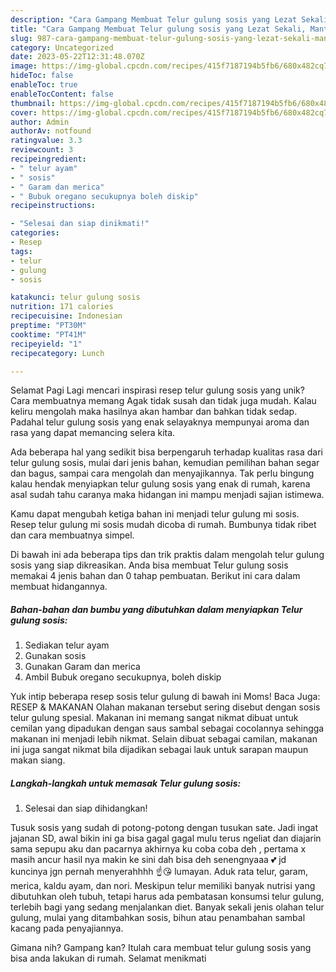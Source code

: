 ```yaml
---
description: "Cara Gampang Membuat Telur gulung sosis yang Lezat Sekali, Mantap"
title: "Cara Gampang Membuat Telur gulung sosis yang Lezat Sekali, Mantap"
slug: 987-cara-gampang-membuat-telur-gulung-sosis-yang-lezat-sekali-mantap
category: Uncategorized
date: 2023-05-22T12:31:48.070Z
image: https://img-global.cpcdn.com/recipes/415f7187194b5fb6/680x482cq70/telur-gulung-sosis-foto-resep-utama.jpg
hideToc: false
enableToc: true
enableTocContent: false
thumbnail: https://img-global.cpcdn.com/recipes/415f7187194b5fb6/680x482cq70/telur-gulung-sosis-foto-resep-utama.jpg
cover: https://img-global.cpcdn.com/recipes/415f7187194b5fb6/680x482cq70/telur-gulung-sosis-foto-resep-utama.jpg
author: Admin
authorAv: notfound
ratingvalue: 3.3
reviewcount: 3
recipeingredient:
- " telur ayam"
- " sosis"
- " Garam dan merica"
- " Bubuk oregano secukupnya boleh diskip"
recipeinstructions:

- "Selesai dan siap dinikmati!"
categories:
- Resep
tags:
- telur
- gulung
- sosis

katakunci: telur gulung sosis 
nutrition: 171 calories
recipecuisine: Indonesian
preptime: "PT30M"
cooktime: "PT41M"
recipeyield: "1"
recipecategory: Lunch

---
```



Selamat Pagi Lagi mencari inspirasi resep telur gulung sosis yang unik? Cara membuatnya memang Agak tidak susah dan tidak juga mudah. Kalau keliru mengolah maka hasilnya akan hambar dan bahkan tidak sedap. Padahal telur gulung sosis yang enak selayaknya mempunyai aroma dan rasa yang dapat memancing selera kita.


Ada beberapa hal yang sedikit bisa berpengaruh terhadap kualitas rasa dari telur gulung sosis, mulai dari jenis bahan, kemudian pemilihan bahan segar dan bagus, sampai cara mengolah dan menyajikannya. Tak perlu bingung kalau hendak menyiapkan telur gulung sosis yang enak di rumah, karena asal sudah tahu caranya maka hidangan ini mampu menjadi sajian istimewa.

Kamu dapat mengubah ketiga bahan ini menjadi telur gulung mi sosis. Resep telur gulung mi sosis mudah dicoba di rumah. Bumbunya tidak ribet dan cara membuatnya simpel.


Di bawah ini ada beberapa tips dan trik praktis dalam mengolah telur gulung sosis yang siap dikreasikan. Anda bisa membuat Telur gulung sosis memakai 4 jenis bahan dan 0 tahap pembuatan. Berikut ini cara dalam membuat hidangannya.

<!--inarticleads1-->

##### Bahan-bahan dan bumbu yang dibutuhkan dalam menyiapkan Telur gulung sosis:

1. Sediakan  telur ayam
1. Gunakan  sosis
1. Gunakan  Garam dan merica
1. Ambil  Bubuk oregano secukupnya, boleh diskip


Yuk intip beberapa resep sosis telur gulung di bawah ini Moms! Baca Juga: RESEP &amp; MAKANAN Olahan makanan tersebut sering disebut dengan sosis telur gulung spesial. Makanan ini memang sangat nikmat dibuat untuk cemilan yang dipadukan dengan saus sambal sebagai cocolannya sehingga makanan ini menjadi lebih nikmat. Selain dibuat sebagai camilan, makanan ini juga sangat nikmat bila dijadikan sebagai lauk untuk sarapan maupun makan siang. 

<!--inarticleads2-->

##### Langkah-langkah untuk memasak Telur gulung sosis:


1. Selesai dan siap dihidangkan!

Tusuk sosis yang sudah di potong-potong dengan tusukan sate. Jadi ingat jajanan SD, awal bikin ini ga bisa gagal gagal mulu terus ngeliat dan diajarin sama sepupu aku dan pacarnya akhirnya ku coba coba deh , pertama x masih ancur hasil nya makin ke sini dah bisa deh senengnyaaa 💕 jd kuncinya jgn pernah menyerahhhh ☝️😘 lumayan. Aduk rata telur, garam, merica, kaldu ayam, dan nori. Meskipun telur memiliki banyak nutrisi yang dibutuhkan oleh tubuh, tetapi harus ada pembatasan konsumsi telur gulung, terlebih bagi yang sedang menjalankan diet. Banyak sekali jenis olahan telur gulung, mulai yang ditambahkan sosis, bihun atau penambahan sambal kacang pada penyajiannya. 

Gimana nih? Gampang kan? Itulah cara membuat telur gulung sosis yang bisa anda lakukan di rumah. Selamat menikmati
